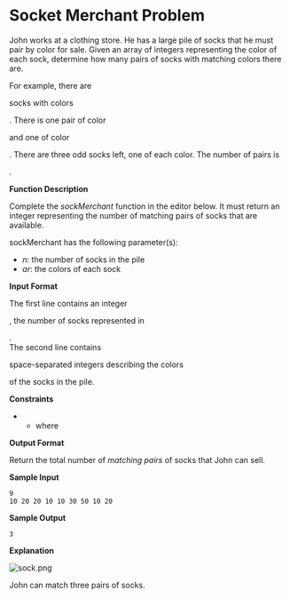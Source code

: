# Socket Merchant Problem

John works at a clothing store. He has a large pile of socks that he
must pair by color for sale. Given an array of integers representing the
color of each sock, determine how many pairs of socks with matching
colors there are.

For example, there are

socks with colors

. There is one pair of color

and one of color

. There are three odd socks left, one of each color. The number of pairs
is

.

**Function Description**

Complete the *sockMerchant* function in the editor below. It must return
an integer representing the number of matching pairs of socks that are
available.

sockMerchant has the following parameter(s):

-   *n*: the number of socks in the pile
-   *ar*: the colors of each sock

**Input Format**

The first line contains an integer

, the number of socks represented in

. \
 The second line contains

space-separated integers describing the colors

of the socks in the pile.

**Constraints**

-   -   where

**Output Format**

Return the total number of *matching pairs* of socks that John can sell.

**Sample Input**

    9
    10 20 20 10 10 30 50 10 20

**Sample Output**

    3

**Explanation**

![sock.png](https://s3.amazonaws.com/hr-challenge-images/25168/1474122392-c7b9097430-sock.png)

John can match three pairs of socks.


